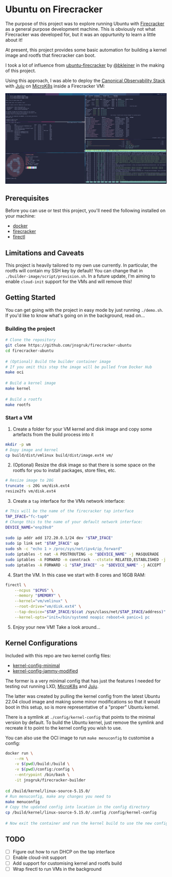 # Ubuntu on Firecracker

The purpose of this project was to explore running Ubuntu with [Firecracker] as a general purpose
development machine. This is obviously not what Firecracker was developed for, but it was an
oppurtunity to learn a little about it!

At present, this project provides some basic automation for building a kernel image and rootfs that
firecracker can boot.

I took a lot of influence from [ubuntu-firecracker] by [@bkleiner] in the making of this project.

Using this approach, I was able to deploy the [Canonical Observability Stack] with [Juju] on [MicroK8s] inside a Firecracker VM:

![COS Lite on MicroK8s on Firecracker](.github/images/screenshot.png)

## Prerequisites

Before you can use or test this project, you'll need the following installed on your machine:

- [docker](https://docs.docker.com/desktop/install/linux-install/)
- [firecracker](https://github.com/firecracker-microvm/firecracker)
- [firectl](https://github.com/firecracker-microvm/firectl)

## Limitations and Caveats

This project is heavily tailored to my own use currently. In particular, the rootfs will contain my
SSH key by default! You can change that in `./builder-image/script/provision.sh`. In a future update, I'm aiming
to enable `cloud-init` support for the VMs and will remove this!

## Getting Started

You can get going with the project in easy mode by just running `./demo.sh`. If you'd like to know
what's going on in the background, read on...

### Building the project

```bash
# Clone the repository
git clone https://github.com/jnsgruk/firecracker-ubuntu
cd firecracker-ubuntu

# (Optional) Build the builder container image
# If you omit this step the image will be pulled from Docker Hub
make oci

# Build a kernel image
make kernel

# Build a rootfs
make rootfs
```

### Start a VM

1. Create a folder for your VM kernel and disk image and copy some artefacts from the build process
   into it

```bash
mkdir -p vm
# Dopy image and kernel
cp build/dist/vmlinux build/dist/image.ext4 vm/
```

2. (Optional) Resize the disk image so that there is some space on the rootfs for you to install
packages, store files, etc.

```bash
# Resize image to 20G
truncate -s 20G vm/disk.ext4
resize2fs vm/disk.ext4
```

3. Create a `tap` interface for the VMs network interface:

```bash
# This will be the name of the firecracker tap interface
TAP_IFACE="fc-tap0"
# Change this to the name of your default network interface:
DEVICE_NAME="enp39s0"

sudo ip addr add 172.20.0.1/24 dev "$TAP_IFACE"
sudo ip link set "$TAP_IFACE" up
sudo sh -c "echo 1 > /proc/sys/net/ipv4/ip_forward"
sudo iptables -t nat -A POSTROUTING -o "$DEVICE_NAME" -j MASQUERADE
sudo iptables -A FORWARD -m conntrack --ctstate RELATED,ESTABLISHED -j ACCEPT
sudo iptables -A FORWARD -i "$TAP_IFACE" -o "$DEVICE_NAME" -j ACCEPT
```

4. Start the VM. In this case we start with 8 cores and 16GB RAM:

```bash
firectl \
    --ncpus "$CPUS" \
    --memory "$MEMORY" \
    --kernel="vm/vmlinux" \
    --root-drive="vm/disk.ext4" \
    --tap-device="$TAP_IFACE/$(cat /sys/class/net/$TAP_IFACE/address)" \
    --kernel-opts="init=/bin/systemd noapic reboot=k panic=1 pc
```

5. Enjoy your new VM! Take a look around...

## Kernel Configurations

Included with this repo are two kernel config files:

- [kernel-config-minimal](./config/kernel-config-minimal)
- [kernel-config-jammy-modified](./config/kernel-config-jammy-modified)

The former is a very minimal config that has just the features I needed for testing out running
LXD, [MicroK8s] and [Juju].

The latter was created by pulling the kernel config from the latest Ubuntu 22.04 cloud image and
making some minor modifications so that it would boot in this setup, so is more representative of a
"proper" Ubuntu kernel.

There is a symlink at `./config/kernel-config` that points to the minimal version by default. To
build the Ubuntu kernel, just remove the symlink and recreate it to point to the kernel config you
wish to use.

You can also use the OCI image to run `make menuconfig` to customise a config:

```bash
docker run \
    --rm \
    -v $(pwd)/build:/build \
    -v $(pwd)/config:/config \
    --entrypoint /bin/bash \
    -it jnsgruk/firecracker-builder

cd /build/kernel/linux-source-5.15.0/
# Run menuconfig, make any changes you need to
make menuconfig
# Copy the updated config into location in the config directory
cp /build/kernel/linux-source-5.15.0/.config /config/kernel-config

# Now exit the container and run the kernel build to use the new config
```

## TODO

- [ ] Figure out how to run DHCP on the tap interface
- [ ] Enable cloud-init support
- [ ] Add support for customising kernel and rootfs build
- [ ] Wrap firectl to run VMs in the background

[firecracker]: https://firecracker-microvm.github.io/
[microk8s]: https://microk8s.io
[juju]: https://juju.is
[canonical observability stack]: https://charmhub.io/topics/canonical-observability-stack
[ubuntu-firecracker]: https://github.com/bkleiner/ubuntu-firecracker
[@bkleiner]: https://github.com/bkleiner

